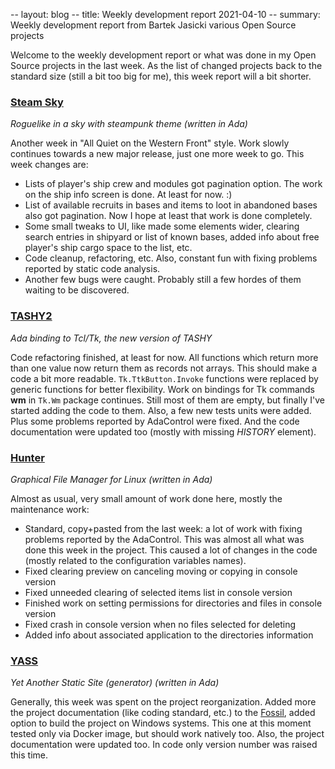 -- layout: blog
-- title: Weekly development report 2021-04-10
-- summary: Weekly development report from Bartek Jasicki various Open Source projects

Welcome to the weekly development report or what was done in my Open Source
projects in the last week. As the list of changed projects back to the standard
size (still a bit too big for me), this week report will a bit shorter.

### [Steam Sky](https://www.laeran.pl/repositories/steamsky)

*Roguelike in a sky with steampunk theme (written in Ada)*

Another week in "All Quiet on the Western Front" style. Work slowly continues
towards a new major release, just one more week to go. This week changes are:

* Lists of player's ship crew and modules got pagination option. The work on
  the ship info screen is done. At least for now. :)
* List of available recruits in bases and items to loot in abandoned bases
  also got pagination. Now I hope at least that work is done completely.
* Some small tweaks to UI, like made some elements wider, clearing search
  entries in shipyard or list of known bases, added info about free player's
  ship cargo space to the list, etc.
* Code cleanup, refactoring, etc. Also, constant fun with fixing problems
  reported by static code analysis.
* Another few bugs were caught. Probably still a few hordes of them waiting
  to be discovered.

### [TASHY2](https://www.laeran.pl/repositories/tashy2)

*Ada binding to Tcl/Tk, the new version of TASHY*

Code refactoring finished, at least for now. All functions which return more
than one value now return them as records not arrays. This should make a code a
bit more readable. `Tk.TtkButton.Invoke` functions were replaced by generic
functions for better flexibility. Work on bindings for Tk commands **wm** in
`Tk.Wm` package continues. Still most of them are empty, but finally I've
started adding the code to them. Also, a few new tests units were added. Plus
some problems reported by AdaControl were fixed. And the code documentation
were updated too (mostly with missing *HISTORY* element).

### [Hunter](https://www.laeran.pl/repositories/hunter)

*Graphical File Manager for Linux (written in Ada)*

Almost as usual, very small amount of work done here, mostly the maintenance
work:

* Standard, copy+pasted from the last week: a lot of work with fixing problems
  reported by the AdaControl. This was almost all what was done this week in
  the project. This caused a lot of changes in the code (mostly related to the
  configuration variables names).
* Fixed clearing preview on canceling moving or copying in console version
* Fixed unneeded clearing of selected items list in console version
* Finished work on setting permissions for directories and files in console
  version
* Fixed crash in console version when no files selected for deleting
* Added info about associated application to the directories information

### [YASS](https://www.laeran.pl/repositories/yass)

*Yet Another Static Site (generator) (written in Ada)*

Generally, this week was spent on the project reorganization. Added more the
project documentation (like coding standard, etc.) to the [Fossil](https://www.laeran.pl/repositories/yass),
added option to build the project on Windows systems. This one at this moment tested
only via Docker image, but should work natively too. Also, the project
documentation were updated too. In code only version number was raised this
time.
